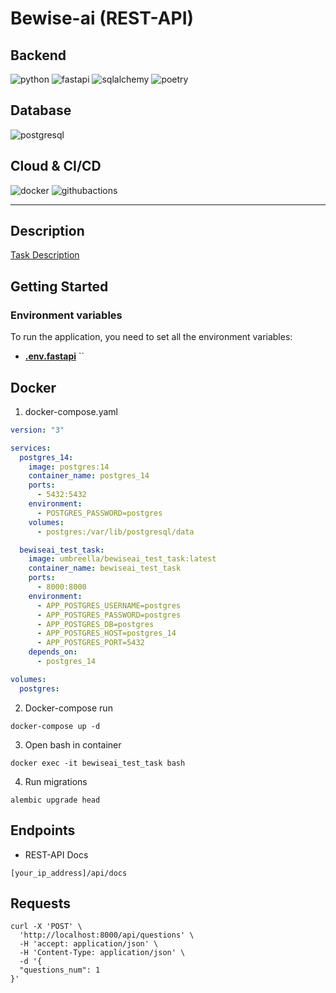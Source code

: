 # Bewise-ai (REST-API)

## Backend

![python](https://img.shields.io/badge/python-3776AB?logo=python&logoColor=white&style=for-the-badge&)
![fastapi](https://img.shields.io/badge/fastapi-009688?logo=fastapi&logoColor=white&style=for-the-badge&)
![sqlalchemy](https://img.shields.io/badge/sqlalchemy_+_alembic-d71f00?logo=sqlite&logoColor=white&style=for-the-badge&)
![poetry](https://img.shields.io/badge/poetry-60A5FA?logo=poetry&logoColor=white&style=for-the-badge&)

## Database

![postgresql](https://img.shields.io/badge/postgresql-4169E1?logo=postgresql&logoColor=white&style=for-the-badge&)

## Cloud & CI/CD

![docker](https://img.shields.io/badge/docker-2496ED?logo=docker&logoColor=white&style=for-the-badge&)
![githubactions](https://img.shields.io/badge/githubactions-2088FF?logo=githubactions&logoColor=white&style=for-the-badge&)

---

## Description

[Task Description](TaskDescription.pdf)

## Getting Started

### Environment variables

To run the application, you need to set all the environment variables:

* **[.env.fastapi](.env)**
  ``

## Docker

1. docker-compose.yaml

```yaml
version: "3"

services:
  postgres_14:
    image: postgres:14
    container_name: postgres_14
    ports:
      - 5432:5432
    environment:
      - POSTGRES_PASSWORD=postgres
    volumes:
      - postgres:/var/lib/postgresql/data

  bewiseai_test_task:
    image: umbreella/bewiseai_test_task:latest
    container_name: bewiseai_test_task
    ports:
      - 8000:8000
    environment:
      - APP_POSTGRES_USERNAME=postgres
      - APP_POSTGRES_PASSWORD=postgres
      - APP_POSTGRES_DB=postgres
      - APP_POSTGRES_HOST=postgres_14
      - APP_POSTGRES_PORT=5432
    depends_on:
      - postgres_14

volumes:
  postgres:
```

2. Docker-compose run

```commandline
docker-compose up -d
```

3. Open bash in container

```commandline
docker exec -it bewiseai_test_task bash
```

4. Run migrations

```commandline
alembic upgrade head
```

## Endpoints

* REST-API Docs

```
[your_ip_address]/api/docs
```

## Requests

```commandline
curl -X 'POST' \
  'http://localhost:8000/api/questions' \
  -H 'accept: application/json' \
  -H 'Content-Type: application/json' \
  -d '{
  "questions_num": 1
}'
```
